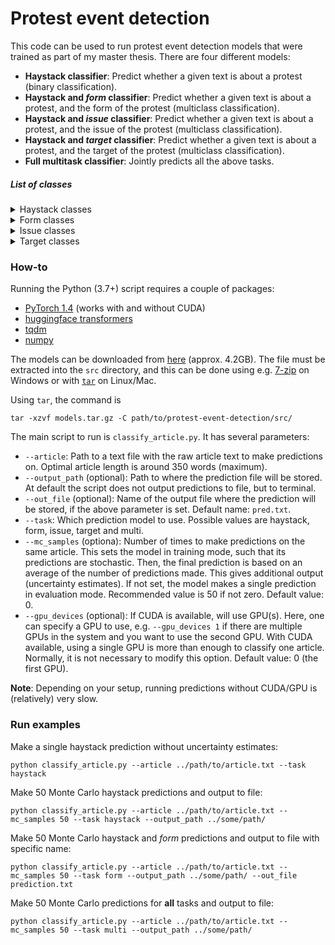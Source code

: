 # Protest event detection
This code can be used to run protest event detection models that were trained as part of my master thesis. There are four different models:
- **Haystack classifier**: Predict whether a given text is about a protest (binary classification).
- **Haystack and *form* classifier**: Predict whether a given text is about a protest, and the form of the protest (multiclass classification).
- **Haystack and *issue* classifier**: Predict whether a given text is about a protest, and the issue of the protest (multiclass classification).
- **Haystack and *target* classifier**: Predict whether a given text is about a protest, and the target of the protest (multiclass classification).
- **Full multitask classifier**: Jointly predicts all the above tasks.

##### List of classes
<details>
  <summary>Haystack classes</summary>

  1. Non-protest
  2. Protest

</details>
<details>
  <summary>Form classes</summary>

  1. Blockade/slowdown/disruption
  2. Boycott
  3. Hunger strike
  4. March
  5. Non-protest
  6. Rally/demonstration
  7. Riot
  8. Strike/walkout/lockout

</details>
<details>
  <summary>Issue classes</summary>

  1. Anti-colonial/political independence
  2. Anti-war/peace
  3. Criminal justice system
  4. Democratisation
  5. Economy/inequality
  6. Environmental
  7. Foreign policy
  8. Human and civil rights
  9. Labour & work
  10. Non-protest
  11. Political corruption/malfeasance
  12. Racial/ethnic rights
  13. Religion
  14. Social services & welfare
  15. None of the above

</details>
<details>
  <summary>Target classes</summary>

  1. Domestic government
  2. Foreign government
  3. Individual
  4. Intergovernmental organisation
  5. Non-protest
  6. Private/business

</details>

### How-to
Running the Python (3.7+) script requires a couple of packages:
- [PyTorch 1.4](https://pytorch.org/get-started/locally/) (works with and without CUDA)
- [huggingface transformers](https://github.com/huggingface/transformers)
- [tqdm](https://pypi.org/project/tqdm/)
- [numpy](https://numpy.org/)

The models can be downloaded from [here](https://www.dropbox.com/s/61cqlvharan4xkz/models.tar.gz?dl=0) (approx. 4.2GB). The file must be extracted into the `src` directory, and this can be done using e.g. [7-zip](https://www.7-zip.org/) on Windows or with [`tar`](https://www.cyberciti.biz/faq/how-to-create-tar-gz-file-in-linux-using-command-line/) on Linux/Mac.

Using `tar`, the command is
```
tar -xzvf models.tar.gz -C path/to/protest-event-detection/src/
```

The main script to run is `classify_article.py`. It has several parameters:
- `--article`: Path to a text file with the raw article text to make predictions on. Optimal article length is around 350 words (maximum).
- `--output_path` (optional): Path to where the prediction file will be stored. At default the script does not output predictions to file, but to terminal.
- `--out_file` (optional): Name of the output file where the prediction will be stored, if the above parameter is set. Default name: `pred.txt`.
- `--task`: Which prediction model to use. Possible values are haystack, form, issue, target and multi.
- `--mc_samples` (optiona): Number of times to make predictions on the same article. This sets the model in training mode, such that its predictions are stochastic. Then, the final prediction is based on an average of the number of predictions made. This gives additional output (uncertainty estimates). If not set, the model makes a single prediction in evaluation mode. Recommended value is 50 if not zero. Default value: 0.
- `--gpu_devices` (optional): If CUDA is available, will use GPU(s). Here, one can specify a GPU to use, e.g. `--gpu_devices 1` if there are multiple GPUs in the system and you want to use the second GPU. With CUDA available, using a single GPU is more than enough to classify one article. Normally, it is not necessary to modify this option. Default value: 0 (the first GPU).

**Note**: Depending on your setup, running predictions without CUDA/GPU is (relatively) very slow.

### Run examples

Make a single haystack prediction without uncertainty estimates:
```
python classify_article.py --article ../path/to/article.txt --task haystack
```

Make 50 Monte Carlo haystack predictions and output to file:
```
python classify_article.py --article ../path/to/article.txt --mc_samples 50 --task haystack --output_path ../some/path/
```

Make 50 Monte Carlo haystack and *form* predictions and output to file with specific name:
```
python classify_article.py --article ../path/to/article.txt --mc_samples 50 --task form --output_path ../some/path/ --out_file prediction.txt
```

Make 50 Monte Carlo predictions for **all** tasks and output to file:
```
python classify_article.py --article ../path/to/article.txt --mc_samples 50 --task multi --output_path ../some/path/
```
